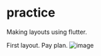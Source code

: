 # practice

Making layouts using flutter.


First layout. Pay plan.
![image](https://user-images.githubusercontent.com/72059782/221106577-0b888b96-8a9b-4083-8edd-0c27429f7cb9.png)
